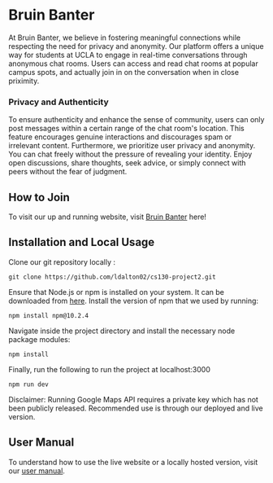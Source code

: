# Bruin Banter

At Bruin Banter, we believe in fostering meaningful connections while respecting the need for privacy and anonymity. Our platform offers a unique way for students at UCLA to engage in real-time conversations through anonymous chat rooms. Users can access and read chat rooms at popular campus spots, and actually join in on the conversation when in close priximity.

### Privacy and Authenticity
To ensure authenticity and enhance the sense of community, users can only post messages within a certain range of the chat room's location. This feature encourages genuine interactions and discourages spam or irrelevant content. Furthermore, we prioritize user privacy and anonymity. You can chat freely without the pressure of revealing your identity. Enjoy open discussions, share thoughts, seek advice, or simply connect with peers without the fear of judgment.

## How to Join

To visit our up and running website, visit [Bruin Banter](https://bruinbanter.netlify.app/) here!

## Installation and Local Usage

Clone our git repository locally :
```
git clone https://github.com/ldalton02/cs130-project2.git
```
Ensure that Node.js or npm is installed on your system. It can be downloaded from [here](https://nodejs.org/en/). Install the version of npm that we used by running: 
```
npm install npm@10.2.4
```

Navigate inside the project directory and install the necessary node package modules:
```
npm install
```
Finally, run the following to run the project at localhost:3000
```
npm run dev
```

Disclaimer: Running Google Maps API requires a private key which has not been publicly released. Recommended use is through our deployed and live version.

## User Manual

To understand how to use the live website or a locally hosted version, visit our [user manual](https://github.com/ldalton02/cs130-project2/wiki/User-Manual).

